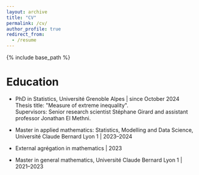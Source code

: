 ```yaml
---
layout: archive
title: "CV"
permalink: /cv/
author_profile: true
redirect_from:
  - /resume
---
```


{% include base_path %}

Education
======

* PhD in Statistics, Université Grenoble Alpes | since October 2024  
  Thesis title: "Measure of extreme inequality".  
  Supervisors: Senior research scientist Stéphane Girard and assistant professor Jonathan El Methni.

* Master in applied mathematics: Statistics, Modelling and Data Science, Université Claude Bernard Lyon 1 | 2023–2024  

* External agrégation in mathematics | 2023  

* Master in general mathematics, Université Claude Bernard Lyon 1 | 2021–2023  
